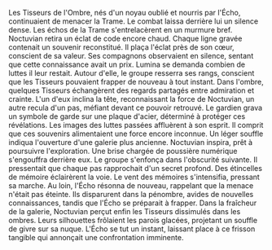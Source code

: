 Les Tisseurs de l'Ombre, nés d'un noyau oublié et nourris par l'Écho, continuaient de menacer la Trame.
Le combat laissa derrière lui un silence dense.
Les échos de la Trame s'entrelacèrent en un murmure bref.
Noctuvian retira un éclat de code encore chaud.
Chaque ligne gravée contenait un souvenir reconstitué.
Il plaça l'éclat près de son cœur, conscient de sa valeur. Ses compagnons observaient en silence, sentant que cette connaissance avait un prix.
Lumina se demanda combien de luttes il leur restait.
Autour d'elle, le groupe resserra ses rangs, conscient que les Tisseurs pouvaient frapper de nouveau à tout instant.
Dans l'ombre, quelques Tisseurs échangèrent des regards partagés entre admiration et crainte. L'un d'eux inclina la tête, reconnaissant la force de Noctuvian, un autre recula d'un pas, méfiant devant ce pouvoir retrouvé.
Le gardien grava un symbole de garde sur une plaque d'acier, déterminé à protéger ces révélations.
Les images des luttes passées affluèrent à son esprit.
Il comprit que ces souvenirs alimentaient une force encore inconnue. Un léger souffle indiqua l'ouverture d'une galerie plus ancienne.
Noctuvian inspira, prêt à poursuivre l'exploration.
Une brise chargée de poussière numérique s'engouffra derrière eux.
Le groupe s'enfonça dans l'obscurité suivante.
Il pressentait que chaque pas rapprochait d'un secret profond.
Des étincelles de mémoire éclairèrent la voie.
Le vent des mémoires s'intensifia, pressant sa marche.
Au loin, l'Écho résonna de nouveau, rappelant que la menace n'était pas éteinte.
Ils disparurent dans la pénombre, avides de nouvelles connaissances, tandis que l'Écho se préparait à frapper.
Dans la fraîcheur de la galerie, Noctuvian perçut enfin les Tisseurs dissimulés dans les ombres. Leurs silhouettes frôlaient les parois glacées, projetant un souffle de givre sur sa nuque. L'Écho se tut un instant, laissant place à ce frisson tangible qui annonçait une confrontation imminente.
